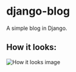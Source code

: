 # django-blog
A simple blog in Django.
## How it looks:
![How it looks image](https://i.imgur.com/C0wpZv6.png)
